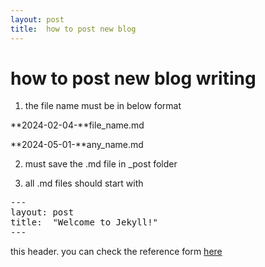 ```yaml
---
layout: post
title:  how to post new blog
---
```



# how to post new blog writing

1. the file name must be in below format

**2024-02-04-**file_name.md

**2024-05-01-**any_name.md


2. must save the .md file in _post folder

3. all .md files should start with

<pre>
---
layout: post
title:  "Welcome to Jekyll!"
---
</pre>
this header.
you can check the reference form [here](https://jekyllrb.com/docs/posts/)

